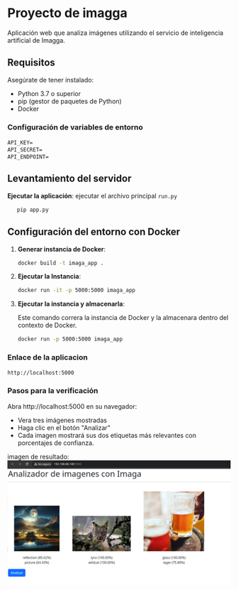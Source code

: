 # Proyecto de imagga

Aplicación web que analiza imágenes utilizando el servicio de inteligencia artificial de Imagga.

## Requisitos

Asegúrate de tener instalado:

- Python 3.7 o superior
- pip (gestor de paquetes de Python)
- Docker

### Configuración de variables de entorno

```
API_KEY=
API_SECRET=
API_ENDPOINT=

```

## Levantamiento del servidor

**Ejecutar la aplicación**: ejecutar el archivo principal `run.py`

   ```bash
      pip app.py
   ```

## Configuración del entorno con Docker

1. **Generar instancia de Docker**:

   ```bash
   docker build -t imaga_app .
   ```
2. **Ejecutar la Instancia**:

   ```bash
   docker run -it -p 5000:5000 imaga_app
   ```
3. **Ejecutar la instancia y almacenarla**:

   Este comando correra la instancia de Docker y la almacenara dentro del contexto de Docker.
   ```bash
   docker run -p 5000:5000 imaga_app
   ```
### Enlace de la aplicacion

    http://localhost:5000


### Pasos para la verificación

Abra http://localhost:5000 en su navegador:
* Vera tres imágenes mostradas
* Haga clic en el botón "Analizar"
* Cada imagen mostrará sus dos etiquetas más relevantes con porcentajes de confianza.

imagen de resultado:
![Captura de la imagen levantada en local](/docs/result.png)
